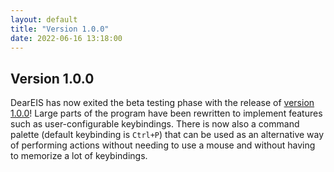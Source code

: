 ```yaml
---
layout: default
title: "Version 1.0.0"
date: 2022-06-16 13:18:00
---
```


## Version 1.0.0

DearEIS has now exited the beta testing phase with the release of [version 1.0.0](https://github.com/vyrjana/DearEIS/releases/tag/1.0.0)!
Large parts of the program have been rewritten to implement features such as user-configurable keybindings.
There is now also a command palette (default keybinding is `Ctrl+P`) that can be used as an alternative way of performing actions without needing to use a mouse and without having to memorize a lot of keybindings.

